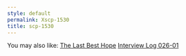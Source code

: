 ```yaml
---
style: default
permalink: Xscp-1530
title: scp-1530
---
```

You may also like:
[The Last Best Hope](http://scp-wiki.net/the-last-best-hope)
[Interview Log 026-01](http://scp-wiki.net/interview-log-026-01)